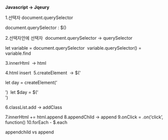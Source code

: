 
**Javascript -> Jqeury**


1.선택자 document.querySelector 

document.querySelector : $()

2.선택자안에 선택자  document.querySelector -> querySelector

let variable = document.querySelector 
variable.querySelector() = variable.find

3.innerHtml  -> html 

4.html insert 
5.createElement  -> $(‘<div></div>

let day = createElement(‘<div>’) 
let $day = $(‘<div></div>’)

6.classList.add -> addClass  

7.innerHtml += html.append
8.appendChild -> append
9.onClick = .on(‘click’, function()
10.forEach - $.each

appendchild vs append